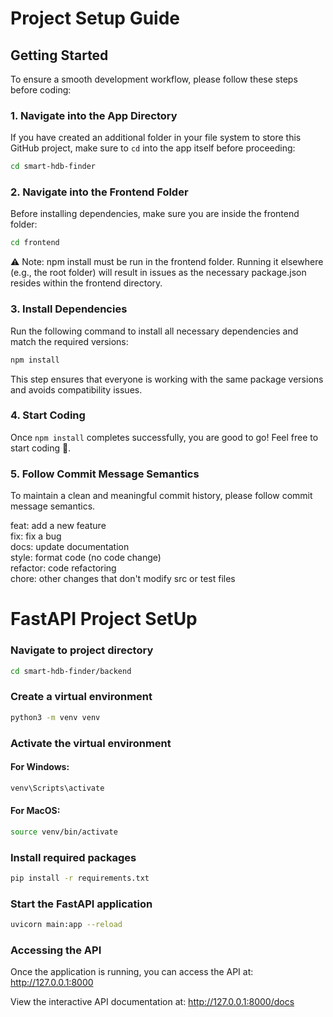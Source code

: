 # Project Setup Guide

## Getting Started

To ensure a smooth development workflow, please follow these steps before coding:

### 1. Navigate into the App Directory
If you have created an additional folder in your file system to store this GitHub project, make sure to `cd` into the app itself before proceeding:
```sh
cd smart-hdb-finder
```
### 2. Navigate into the Frontend Folder
Before installing dependencies, make sure you are inside the frontend folder:

```sh
cd frontend
```
⚠️ Note: npm install must be run in the frontend folder. Running it elsewhere (e.g., the root folder) will result in issues as the necessary package.json resides within the frontend directory.


### 3. Install Dependencies
Run the following command to install all necessary dependencies and match the required versions:
```sh
npm install
```

This step ensures that everyone is working with the same package versions and avoids compatibility issues.

### 4. Start Coding
Once `npm install` completes successfully, you are good to go! Feel free to start coding 🚀.

### 5. Follow Commit Message Semantics
To maintain a clean and meaningful commit history, please follow commit message semantics.

feat: add a new feature  
fix: fix a bug  
docs: update documentation  
style: format code (no code change)  
refactor: code refactoring  
chore: other changes that don't modify src or test files


# FastAPI Project SetUp

### Navigate to project directory
```sh
cd smart-hdb-finder/backend
```

### Create a virtual environment
```sh
python3 -m venv venv
```
### Activate the virtual environment
#### For Windows:
```sh
venv\Scripts\activate
```
#### For MacOS:

```sh
source venv/bin/activate
```

### Install required packages
```sh
pip install -r requirements.txt
```

### Start the FastAPI application
```sh
uvicorn main:app --reload
```

### Accessing the API
Once the application is running, you can access the API at: http://127.0.0.1:8000

View the interactive API documentation at: http://127.0.0.1:8000/docs
